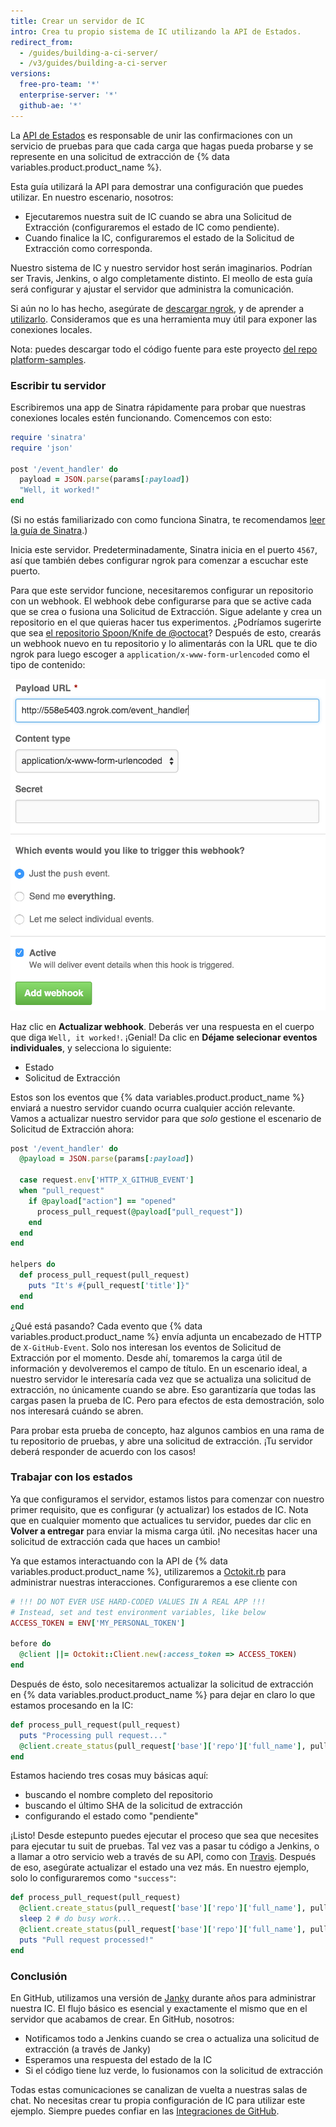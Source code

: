 ```yaml
---
title: Crear un servidor de IC
intro: Crea tu propio sistema de IC utilizando la API de Estados.
redirect_from:
  - /guides/building-a-ci-server/
  - /v3/guides/building-a-ci-server
versions:
  free-pro-team: '*'
  enterprise-server: '*'
  github-ae: '*'
---
```




La [API de Estados][status API] es responsable de unir las confirmaciones con un servicio de pruebas para que cada carga que hagas pueda probarse y se represente en una solicitud de extracción de {% data variables.product.product_name %}.

Esta guía utilizará la API para demostrar una configuración que puedes utilizar. En nuestro escenario, nosotros:

* Ejecutaremos nuestra suit de IC cuando se abra una Solicitud de Extracción (configuraremos el estado de IC como pendiente).
* Cuando finalice la IC, configuraremos el estado de la Solicitud de Extracción como corresponda.

Nuestro sistema de IC y nuestro servidor host serán imaginarios. Podrían ser Travis, Jenkins, o algo completamente distinto. El meollo de esta guía será configurar y ajustar el servidor que administra la comunicación.

Si aún no lo has hecho, asegúrate de [descargar ngrok][ngrok], y de aprender a [utilizarlo][using ngrok]. Consideramos que es una herramienta muy útil para exponer las conexiones locales.

Nota: puedes descargar todo el código fuente para este proyecto [del repo platform-samples][platform samples].

### Escribir tu servidor

Escribiremos una app de Sinatra rápidamente para probar que nuestras conexiones locales estén funcionando. Comencemos con esto:

``` ruby
require 'sinatra'
require 'json'

post '/event_handler' do
  payload = JSON.parse(params[:payload])
  "Well, it worked!"
end
```

(Si no estás familiarizado con como funciona Sinatra, te recomendamos [leer la guía de Sinatra][Sinatra].)

Inicia este servidor. Predeterminadamente, Sinatra inicia en el puerto `4567`, así que también debes configurar ngrok para comenzar a escuchar este puerto.

Para que este servidor funcione, necesitaremos configurar un repositorio con un webhook. El webhook debe configurarse para que se active cada que se crea o fusiona una Solicitud de Extracción. Sigue adelante y crea un repositorio en el que quieras hacer tus experimentos. ¿Podríamos sugerirte que sea [el repositorio Spoon/Knife de @octocat](https://github.com/octocat/Spoon-Knife)? Después de esto, crearás un webhook nuevo en tu repositorio y lo alimentarás con la URL que te dio ngrok para luego escoger a `application/x-www-form-urlencoded` como el tipo de contenido:

![Una URL de ngrok nueva](/assets/images/webhook_sample_url.png)

Haz clic en **Actualizar webhook**. Deberás ver una respuesta en el cuerpo que diga `Well, it worked!`. ¡Genial! Da clic en **Déjame selecionar eventos individuales**, y selecciona lo siguiente:

* Estado
* Solicitud de Extracción

Estos son los eventos que {% data variables.product.product_name %} enviará a nuestro servidor cuando ocurra cualquier acción relevante. Vamos a actualizar nuestro servidor para que *solo* gestione el escenario de Solicitud de Extracción ahora:

``` ruby
post '/event_handler' do
  @payload = JSON.parse(params[:payload])

  case request.env['HTTP_X_GITHUB_EVENT']
  when "pull_request"
    if @payload["action"] == "opened"
      process_pull_request(@payload["pull_request"])
    end
  end
end

helpers do
  def process_pull_request(pull_request)
    puts "It's #{pull_request['title']}"
  end
end
```

¿Qué está pasando? Cada evento que {% data variables.product.product_name %} envía adjunta un encabezado de HTTP de `X-GitHub-Event`. Solo nos interesan los eventos de Solicitud de Extracción por el momento. Desde ahí, tomaremos la carga útil de información y devolveremos el campo de título. En un escenario ideal, a nuestro servidor le interesaría cada vez que se actualiza una solicitud de extracción, no únicamente cuando se abre. Eso garantizaría que todas las cargas pasen la prueba de IC. Pero para efectos de esta demostración, solo nos interesará cuándo se abren.

Para probar esta prueba de concepto, haz algunos cambios en una rama de tu repositorio de pruebas, y abre una solicitud de extracción. ¡Tu servidor deberá responder de acuerdo con los casos!

### Trabajar con los estados

Ya que configuramos el servidor, estamos listos para comenzar con nuestro primer requisito, que es configurar (y actualizar) los estados de IC. Nota que en cualquier momento que actualices tu servidor, puedes dar clic en **Volver a entregar** para enviar la misma carga útil. ¡No necesitas hacer una solicitud de extracción cada que haces un cambio!

Ya que estamos interactuando con la API de {% data variables.product.product_name %}, utilizaremos a [Octokit.rb][octokit.rb] para administrar nuestras interacciones. Configuraremos a ese cliente con

``` ruby
# !!! DO NOT EVER USE HARD-CODED VALUES IN A REAL APP !!!
# Instead, set and test environment variables, like below
ACCESS_TOKEN = ENV['MY_PERSONAL_TOKEN']

before do
  @client ||= Octokit::Client.new(:access_token => ACCESS_TOKEN)
end
```

Después de ésto, solo necesitaremos actualizar la solicitud de extracción en {% data variables.product.product_name %} para dejar en claro lo que estamos procesando en la IC:

``` ruby
def process_pull_request(pull_request)
  puts "Processing pull request..."
  @client.create_status(pull_request['base']['repo']['full_name'], pull_request['head']['sha'], 'pending')
end
```

Estamos haciendo tres cosas muy básicas aquí:

* buscando el nombre completo del repositorio
* buscando el último SHA de la solicitud de extracción
* configurando el estado como "pendiente"

¡Listo! Desde estepunto puedes ejecutar el proceso que sea que necesites para ejecutar tu suit de pruebas. Tal vez vas a pasar tu código a Jenkins, o a llamar a otro servicio web a través de su API, como con [Travis][travis api]. Después de eso, asegúrate actualizar el estado una vez más. En nuestro ejemplo, solo lo configuraremos como `"success"`:

``` ruby
def process_pull_request(pull_request)
  @client.create_status(pull_request['base']['repo']['full_name'], pull_request['head']['sha'], 'pending')
  sleep 2 # do busy work...
  @client.create_status(pull_request['base']['repo']['full_name'], pull_request['head']['sha'], 'success')
  puts "Pull request processed!"
end
```

### Conclusión

En GitHub, utilizamos una versión de [Janky][janky] durante años para administrar nuestra IC. El flujo básico es esencial y exactamente el mismo que en el servidor que acabamos de crear. En GitHub, nosotros:

* Notificamos todo a Jenkins cuando se crea o actualiza una solicitud de extracción (a través de Janky)
* Esperamos una respuesta del estado de la IC
* Si el código tiene luz verde, lo fusionamos con la solicitud de extracción

Todas estas comunicaciones se canalizan de vuelta a nuestras salas de chat. No necesitas crear tu propia configuración de IC para utilizar este ejemplo. Siempre puedes confiar en las [Integraciones de GitHub][integrations].

[status API]: /rest/reference/repos#statuses
[ngrok]: https://ngrok.com/
[using ngrok]: /webhooks/configuring/#using-ngrok
[platform samples]: https://github.com/github/platform-samples/tree/master/api/ruby/building-a-ci-server
[Sinatra]: http://www.sinatrarb.com/
[octokit.rb]: https://github.com/octokit/octokit.rb
[travis api]: https://api.travis-ci.org/docs/
[janky]: https://github.com/github/janky
[integrations]: https://github.com/integrations
